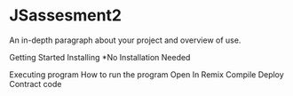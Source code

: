 # JSassesment2

An in-depth paragraph about your project and overview of use.

Getting Started
Installing
*No Installation Needed

Executing program
How to run the program
Open In Remix
Compile
Deploy
Contract
code
